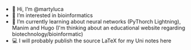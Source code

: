 - 👋 Hi, I’m @martyluca
- 👀 I’m interested in bioinformatics
- 🌱 I’m currently learning about neural networks (PyThorch Lightning), Manim and Hugo (I'm thinking about an educational website regarding biotechnology/bioinformatic)
- 💻 I will probably publish the source LaTeX for my Uni notes here
